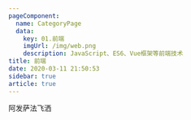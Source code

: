 ```yaml
---
pageComponent: 
  name: CategoryPage
  data: 
    key: 01.前端
    imgUrl: /img/web.png
    description: JavaScript、ES6、Vue框架等前端技术
title: 前端
date: 2020-03-11 21:50:53
sidebar: true
article: true
---
```




阿发萨法飞洒